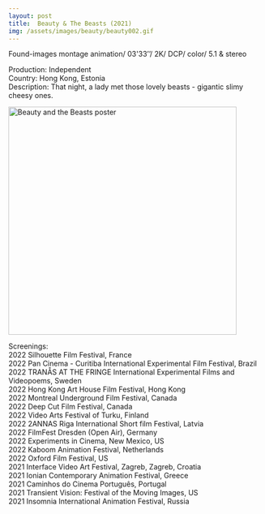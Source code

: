 ```yaml
---
layout: post
title:  Beauty & The Beasts (2021)
img: /assets/images/beauty/beauty002.gif
---
```


Found-images montage animation/ 03'33’’/ 2K/ DCP/ color/ 5.1 & stereo  
  
Production: Independent  
Country: Hong Kong, Estonia  
Description: That night, a lady met those lovely beasts - gigantic slimy cheesy ones.  
  
<img src="{{ site.baseurl }}/assets/images/beauty/beauty001.jpg" alt="Beauty and the Beasts poster" width="450"/>  
  
Screenings:  
2022 Silhouette Film Festival, France  
2022 Pan Cinema - Curitiba International Experimental Film Festival, Brazil  
2022 TRANÅS AT THE FRINGE International Experimental Films and Videopoems, Sweden  
2022 Hong Kong Art House Film Festival, Hong Kong  
2022 Montreal Underground Film Festival, Canada  
2022 Deep Cut Film Festival, Canada  
2022 Video Arts Festival of Turku, Finland  
2022 2ANNAS Riga International Short film Festival, Latvia  
2022 FilmFest Dresden (Open Air), Germany  
2022 Experiments in Cinema, New Mexico, US  
2022 Kaboom Animation Festival, Netherlands  
2022 Oxford Film Festival, US  
2021 Interface Video Art Festival, Zagreb, Zagreb, Croatia  
2021 Ionian Contemporary Animation Festival, Greece  
2021 Caminhos do Cinema Português, Portugal  
2021 Transient Vision: Festival of the Moving Images, US  
2021 Insomnia International Animation Festival, Russia